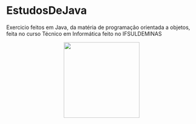# EstudosDeJava
Exercicio feitos em Java, da matéria de programação orientada a objetos, feita no curso Técnico em Informática feito no IFSULDEMINAS
<div align="center">
<img height="200em" src="https://upload.wikimedia.org/wikipedia/commons/thumb/e/e5/Instituto_Federal_do_Sul_de_Minas_Gerais_-_Marca_Vertical_2015.svg/1200px-Instituto_Federal_do_Sul_de_Minas_Gerais_-_Marca_Vertical_2015.svg.png"/>
 </div>
